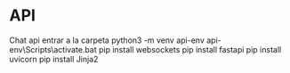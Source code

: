# API
Chat api
entrar a la carpeta
python3 -m venv api-env
api-env\Scripts\activate.bat
pip install websockets
pip install fastapi
pip install uvicorn
pip install Jinja2
